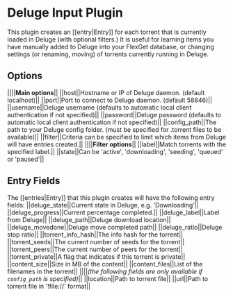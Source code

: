 # Deluge Input Plugin
This plugin creates an [[entry|Entry]] for each torrent that is currently loaded in Deluge (with optional filters.) It is useful for learning items you have manually added to Deluge into your FlexGet database, or changing settings (or renaming, moving) of torrents currently running in Deluge.

## Options
||||**Main options**||
||host||Hostname or IP of Deluge daemon. (default localhost)||
||port||Port to connect to Deluge daemon. (default 58846)||
||username||Deluge username (defaults to automatic local client authentication if not specified)||
||password||Deluge password (defaults to automatic local client authentication if not specified)||
||config_path||The path to your Deluge config folder. (must be specified for .torrent files to be available)||
||filter||Criteria can be specified to limit which items from Deluge will have entries created.||
||||**Filter options**||
||label||Match torrents with the specified label.||
||state||Can be 'active', 'downloading', 'seeding', 'queued' or 'paused'||

## Entry Fields
The [[entries|Entry]] that this plugin creates will have the following entry fields:
||deluge_state||Current state in Deluge, e.g. 'Downloading'||
||deluge_progress||Current percentage completed.||
||deluge_label||Label from Deluge||
||deluge_path||Deluge download location||
||deluge_movedone||Deluge move completed path||
||deluge_ratio||Deluge stop ratio||
||torrent_info_hash||The info hash for the torrent||
||torrent_seeds||The current number of seeds for the torrent||
||torrent_peers||The current number of peers for the torrent||
||torrent_private||A flag that indicates if this torrent is private||
||content_size||Size in MB of the content||
||content_files||List of the filenames in the torrent||
||||*(the following fields are only available if `config_path` is specified)*||
||location||Path to torrent file||
||url||Path to torrent file in '!file://' format||
